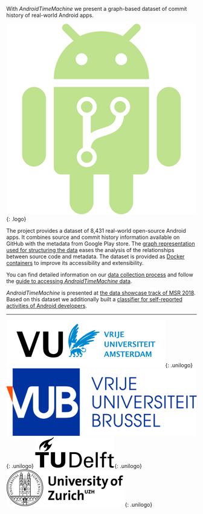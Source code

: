 With _AndroidTimeMachine_ we present a graph-based dataset of commit history of real-world Android apps.

![AndroidTimeMachine](/logo/AndroidTimeMachine.png){: .logo}

The project provides a dataset of 8,431 real-world
open-source Android apps. It combines source and commit history
information available on GitHub with the metadata from Google
Play store.
The [graph representation used for structuring the data](/dataset#graph-database-content)
eases the analysis of the relationships between source code and
metadata. The dataset is provided as [Docker containers](/dockerImages)
to improve its accessibility and extensibility.

You can find detailed information on our [data collection process](/dataset)
and follow the [guide to accessing _AndroidTimeMachine_ data](/guide).

_AndroidTimeMachine_ is presented at [the data showcase track of MSR 2018](/publications#a-graph-based-dataset-of-commit-history-of-real-world-android-apps).
Based on this dataset we additionally built a [classifier for self-reported activities of Android developers](/publications#self-reported-activities-of-android-developers).

---

![Vrije Universiteit Amsterdam](/logo/vuamsterdam.svg){: .unilogo}
![Vrije Universiteit Brussel](/logo/vubrussel.svg){: .unilogo}
![TU Delft](/logo/tudelft.svg){: .unilogo}
![University of Zurich](logo/uzh.svg){: .unilogo}
